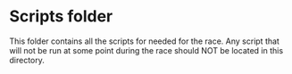 # Scripts folder
This folder contains all the scripts for needed for the race. Any script that will not be run at some point during the race should NOT be located in this directory.

